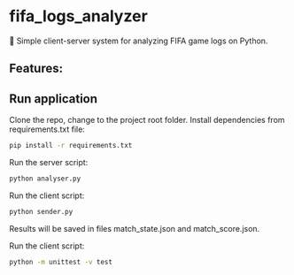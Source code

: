 # fifa_logs_analyzer

:memo: Simple client-server system for analyzing FIFA game logs on Python.

Features:
- 

## Run application
Clone the repo, change to the project root folder. Install dependencies from requirements.txt file:

```bash
pip install -r requirements.txt
```
Run the server script:
```bash
python analyser.py
```

Run the client script:
```bash
python sender.py
```

Results will be saved in files match_state.json and match_score.json.

Run the client script:
```bash
python -m unittest -v test
```
